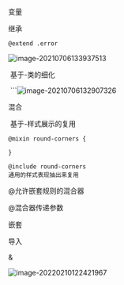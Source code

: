 变量

继承

```
@extend .error
```

![image-20210706133937513](C:\Users\inui\AppData\Roaming\Typora\typora-user-images\image-20210706133937513.png)

​	基于-类的细化

​	```![image-20210706132907326](C:\Users\inui\AppData\Roaming\Typora\typora-user-images\image-20210706132907326.png)

混合

​	基于-样式展示的复用

```
@mixin round-corners {

}

@include round-corners
通用的样式表现抽出来复用
```

 @允许嵌套规则的混合器

@混合器传递参数

嵌套

导入

&

![image-20220210122421967](C:\Users\inui\AppData\Roaming\Typora\typora-user-images\image-20220210122421967.png)